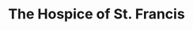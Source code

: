 ---
title: "The Hospice of St. Francis"
url: /abbots-langley/the-hospice-of-st-francis/
shop: charity
---